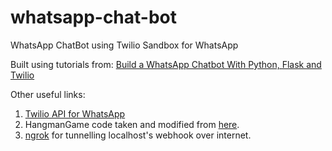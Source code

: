 # whatsapp-chat-bot
WhatsApp ChatBot using Twilio Sandbox for WhatsApp

Built using tutorials from:
[Build a WhatsApp Chatbot With Python, Flask and Twilio](https://www.twilio.com/blog/build-a-whatsapp-chatbot-with-python-flask-and-twilio)

Other useful links:
1. [Twilio API for WhatsApp](https://www.twilio.com/docs/sms/whatsapp/api#templates-pre-registered-for-the-sandbox)
2. HangmanGame code taken and modified from [here](https://github.com/andrewyang96/HangmanGame).
3. [ngrok](https://ngrok.com/) for tunnelling localhost's webhook over internet.
